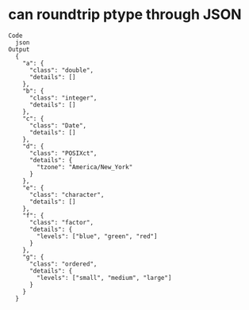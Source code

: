 # can roundtrip ptype through JSON

    Code
      json
    Output
      {
        "a": {
          "class": "double",
          "details": []
        },
        "b": {
          "class": "integer",
          "details": []
        },
        "c": {
          "class": "Date",
          "details": []
        },
        "d": {
          "class": "POSIXct",
          "details": {
            "tzone": "America/New_York"
          }
        },
        "e": {
          "class": "character",
          "details": []
        },
        "f": {
          "class": "factor",
          "details": {
            "levels": ["blue", "green", "red"]
          }
        },
        "g": {
          "class": "ordered",
          "details": {
            "levels": ["small", "medium", "large"]
          }
        }
      } 

